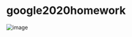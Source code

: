 # google2020homework

![image](https://user-images.githubusercontent.com/33202163/113939424-a62a1900-9804-11eb-8528-3f2db29792cc.png)
